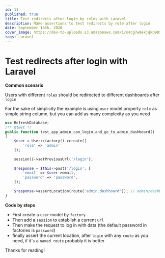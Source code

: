```yaml
---
id: 11
published: true
title: Test redirects after login by roles with Laravel
description: Make assertions to test redirects by role after login
date: September 15th, 2020
cover_image: https://dev-to-uploads.s3.amazonaws.com/i/o4cg7w9ekjqkb99xcp51.png
tags: Laravel
---
```


# Test redirects after login with Laravel

**Common scenario**

Users with different `roles` should be redirected to different dashboards after `login`

For the sake of simplicity the example is using `user` model property `role` as simple string column, 
but you can add as many complexity as you need

```php
use RefreshDatabase;
/** @test */
public function test_app_admin_can_login_and_go_to_admin_dashboard()
{
    $user = User::factory()->create([
        'role' => 'admin'
    ]);
    
    session()->setPreviousUrl('/login');
    
    $response = $this->post('/login', [
        'email' => $user->email,
        'password' => 'password',
    ]);
    
    $response->assertLocation(route('admin.dashboard')); // admin/dashboard
}
```

**Code by steps**

- First create a `user` model by `factory`
- Then add a `session` to establish a current `url`
- Then make the request to log in with data (the default password in factories is `password`)
- finally assert the current location, after `login` with any `route` as you need, if it's a `named route` probably it is better

Thanks for reading!
